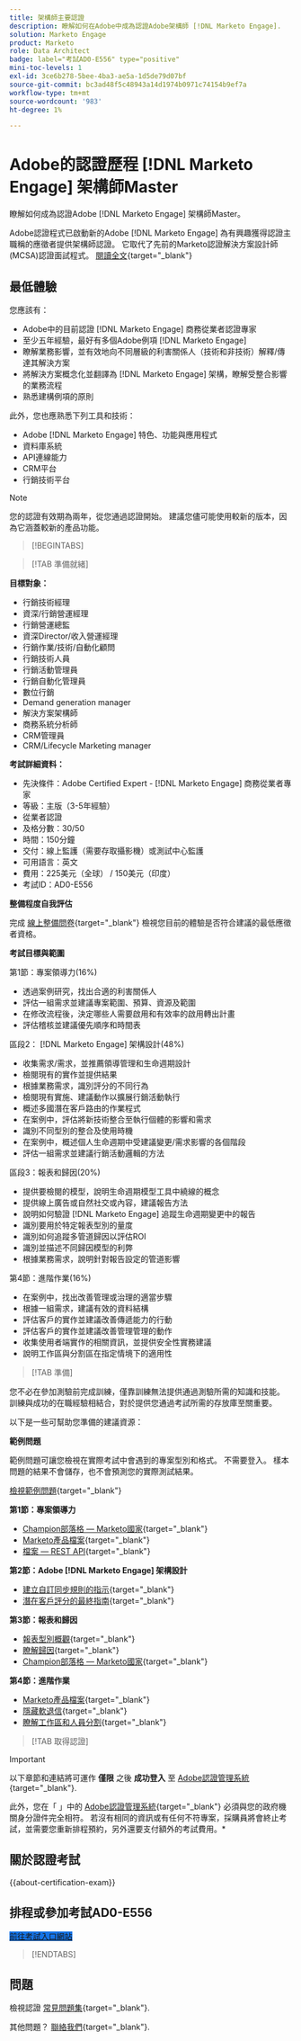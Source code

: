 ```yaml
---
title: 架構師主要認證
description: 瞭解如何在Adobe中成為認證Adobe架構師 [!DNL Marketo Engage].
solution: Marketo Engage
product: Marketo
role: Data Architect
badge: label="考試AD0-E556" type="positive"
mini-toc-levels: 1
exl-id: 3ce6b278-5bee-4ba3-ae5a-1d5de79d07bf
source-git-commit: bc3ad48f5c48943a14d1974b0971c74154b9ef7a
workflow-type: tm+mt
source-wordcount: '983'
ht-degree: 1%

---
```


# Adobe的認證歷程 [!DNL Marketo Engage] 架構師Master

瞭解如何成為認證Adobe [!DNL Marketo Engage] 架構師Master。

Adobe認證程式已啟動新的Adobe [!DNL Marketo Engage] 為有興趣獲得認證主職稱的應徵者提供架構師認證。 它取代了先前的Marketo認證解決方案設計師(MCSA)認證面試程式。 [閱讀全文](https://solutionpartners.adobe.com/solution-partners/news/2022/02/a-new-standard-for-adobe-marketo-engage-certified-architects.html){target="_blank"}

## 最低體驗

您應該有：

* Adobe中的目前認證 [!DNL Marketo Engage] 商務從業者認證專家
* 至少五年經驗，最好有多個Adobe例項 [!DNL Marketo Engage]
* 瞭解業務影響，並有效地向不同層級的利害關係人（技術和非技術）解釋/傳達其解決方案
* 將解決方案概念化並翻譯為 [!DNL Marketo Engage] 架構，瞭解受整合影響的業務流程
* 熟悉建構例項的原則

此外，您也應熟悉下列工具和技術：

* Adobe [!DNL Marketo Engage] 特色、功能與應用程式
* 資料庫系統
* API連線能力
* CRM平台
* 行銷技術平台

>[!NOTE]
>
>您的認證有效期為兩年，從您通過認證開始。 建議您儘可能使用較新的版本，因為它涵蓋較新的產品功能。

>[!BEGINTABS]

>[!TAB 準備就緒]

**目標對象：**

* 行銷技術經理
* 資深/行銷營運經理
* 行銷營運總監
* 資深Director/收入營運經理
* 行銷作業/技術/自動化顧問
* 行銷技術人員
* 行銷活動管理員
* 行銷自動化管理員
* 數位行銷
* Demand generation manager
* 解決方案架構師
* 商務系統分析師
* CRM管理員
* CRM/Lifecycle Marketing manager

**考試詳細資料：**

* 先決條件：Adobe Certified Expert - [!DNL Marketo Engage] 商務從業者專家
* 等級：主版（3-5年經驗）
* 從業者認證
* 及格分數：30/50
* 時間：150分鐘
* 交付：線上監護（需要存取攝影機）或測試中心監護
* 可用語言：英文
* 費用：225美元（全球） / 150美元（印度）
* 考試ID：AD0-E556

**整備程度自我評估**

完成 [線上整備問卷](https://scorpion.caveon.com/launchpad/ad-q-e556-readiness-questionnaire-for-adobe-marketo-engage-architect-master-exam/ad-q-e556-readiness-questionnaire-for-adobe-marketo-engage-architect-master-exam){target="_blank"} 檢視您目前的體驗是否符合建議的最低應徵者資格。

**考試目標與範圍**

第1節：專案領導力(16%)

* 透過案例研究，找出合適的利害關係人
* 評估一組需求並建議專案範圍、預算、資源及範圍
* 在修改流程後，決定哪些人需要啟用和有效率的啟用轉出計畫
* 評估稽核並建議優先順序和時間表

區段2： [!DNL Marketo Engage] 架構設計(48%)

* 收集需求/需求，並推薦領導管理和生命週期設計
* 檢閱現有的實作並提供結果
* 根據業務需求，識別評分的不同行為
* 檢閱現有實施、建議動作以擴展行銷活動執行
* 概述多國潛在客戶路由的作業程式
* 在案例中，評估將新技術整合至執行個體的影響和需求
* 識別不同型別的整合及使用時機
* 在案例中，概述個人生命週期中受建議變更/需求影響的各個階段
* 評估一組需求並建議行銷活動邏輯的方法

區段3：報表和歸因(20%)

* 提供要檢閱的模型，說明生命週期模型工具中繞線的概念
* 提供線上廣告或自然社交或內容，建議報告方法
* 說明如何驗證 [!DNL Marketo Engage] 追蹤生命週期變更中的報告
* 識別要用於特定報表型別的量度
* 識別如何追蹤多管道歸因以評估ROI
* 識別並描述不同歸因模型的利弊
* 根據業務需求，說明針對報告設定的管道影響

第4節：進階作業(16%)

* 在案例中，找出改善管理或治理的適當步驟
* 根據一組需求，建議有效的資料結構
* 評估客戶的實作並建議改善傳遞能力的行動
* 評估客戶的實作並建議改善管理管理的動作
* 收集使用者端實作的相關資訊，並提供安全性實務建議
* 說明工作區與分割區在指定情境下的適用性

>[!TAB 準備]

您不必在參加測驗前完成訓練，僅靠訓練無法提供通過測驗所需的知識和技能。 訓練與成功的在職經驗相結合，對於提供您通過考試所需的存放庫至關重要。

以下是一些可幫助您準備的建議資源：

**範例問題**

範例問題可讓您檢視在實際考試中會遇到的專案型別和格式。 不需要登入。 樣本問題的結果不會儲存，也不會預測您的實際測試結果。

[檢視範例問題](https://scorpion.caveon.com/launchpad/ad0-e556-adobe-marketo-engage-architect-master-exam-copy-pewwl4){target="_blank"}

**第1節：專案領導力**

* [Champion部落格 — Marketo國家](https://nation.marketo.com/t5/champion-blog/ct-p/champion-program){target="_blank"}
* [Marketo產品檔案](https://experienceleague.adobe.com/docs/marketo/using/home.html){target="_blank"}
* [檔案 — REST API](https://developers.marketo.com/rest-api/){target="_blank"}

**第2節：Adobe [!DNL Marketo Engage] 架構設計**

* [建立自訂同步規則的指示](https://nation.marketo.com/t5/product-blogs/instructions-for-creating-a-custom-sync-rule/ba-p/242758#:~:text=First%2C%20what%20is%20a%20custom,have%20them%20sync%20to%20Marketo.){target="_blank"}
* [潛在客戶評分的最終指南](https://business.adobe.com/resources/guides/lead-scoring.html){target="_blank"}

**第3節：報表和歸因**

* [報表型別概觀](https://experienceleague.adobe.com/docs/marketo/using/product-docs/reporting/basic-reporting/report-types/report-type-overview.html){target="_blank"}
* [瞭解歸因](https://experienceleague.adobe.com/docs/marketo/using/product-docs/reporting/revenue-cycle-analytics/revenue-tools/attribution/understanding-attribution.html){target="_blank"}
* [Champion部落格 — Marketo國家](https://nation.marketo.com/t5/champion-blog/ct-p/champion-program){target="_blank"}

**第4節：進階作業**

* [Marketo產品檔案](https://experienceleague.adobe.com/docs/marketo/using/home.html){target="_blank"}
* [隱藏軟退信](https://nation.marketo.com/t5/product-discussions/suppressing-soft-bounces-any-email-min-3x-encouraged/m-p/209411#M153533){target="_blank"}
* [瞭解工作區和人員分割](https://experienceleague.adobe.com/docs/marketo/using/product-docs/administration/workspaces-and-person-partitions/understanding-workspaces-and-person-partitions.html){target="_blank"}

>[!TAB 取得認證]

>[!IMPORTANT]
>
>以下章節和連結將可運作 **僅限**  之後 **成功登入** 至 [Adobe認證管理系統](https://www.certmetrics.com/adobe){target="_blank"}.
>
>此外，您在「 」中的 [Adobe認證管理系統](https://www.certmetrics.com/adobe){target="_blank"} 必須與您的政府機關身分證件完全相符。 若沒有相同的資訊或有任何不符專案，採購員將會終止考試，並需要您重新排程預約，另外還要支付額外的考試費用。*



## 關於認證考試

{{about-certification-exam}}

## 排程或參加考試AD0-E556

<a href="https://www.certmetrics.com/adobe/candidate/examity_sso.aspx?eid=AD0-E556" target="_blank" class="spectrum-Button spectrum-Button--fill spectrum-Button--accent spectrum-Button--sizeM is-margin-bottom-big-big at-element-click-tracking" style="background-color:#1473E6">

<span class="spectrum-Button-label has-no-wrap">
   前往考試入口網站
</span>
</a>

>[!ENDTABS]

## 問題

檢視認證 [常見問題集](https://experienceleague.adobe.com/docs/certification/certification/faq.html){target="_blank"}.

其他問題？ [聯絡我們](mailto:certif@adobe.com){target="_blank"}.
